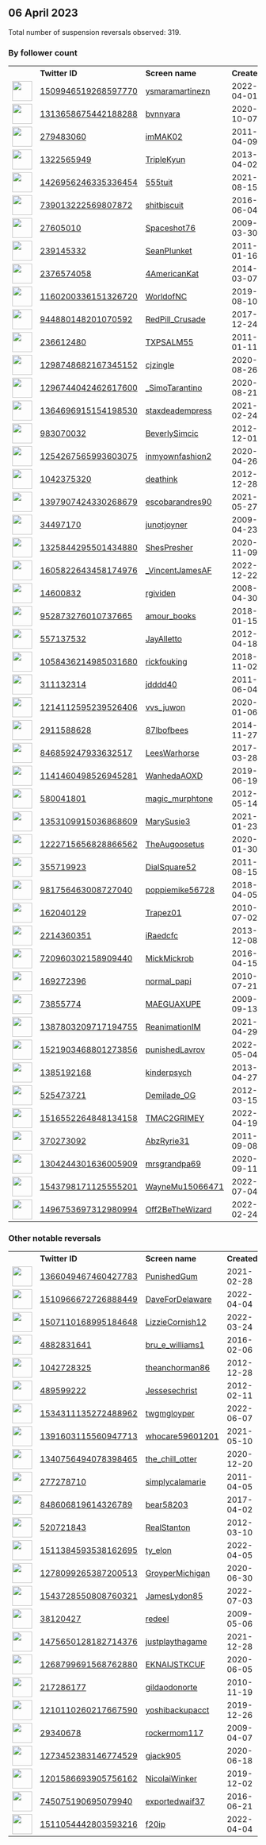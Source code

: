 
## 06 April 2023
Total number of suspension reversals observed: 319.

### By follower count
<table><tr><th></th><th align="left">Twitter ID</th><th align="left">Screen name</th>
<th align="left">Created</th><th align="left">Status</th><th align="left">Suspended</th><th align="left">Followers</th>
<tr><td><a href="https://pbs.twimg.com/profile_images/1643829537522823168/ggzCOh-b_normal.jpg"><img src="https://pbs.twimg.com/profile_images/1643829537522823168/ggzCOh-b_normal.jpg" width="40px" height="40px" align="center"/></a></td><td><a href="https://twitter.com/intent/user?user_id=1509946519268597770">1509946519268597770</a></td><td><a href="https://twitter.com/ysmaramartinezn">ysmaramartinezn</a></td><td>2022-04-01</td><td align="center"></td><td>2023-01-08</td><td>393757</td></tr>
<tr><td><a href="https://pbs.twimg.com/profile_images/1642780367722627076/3qV4yHnx_normal.jpg"><img src="https://pbs.twimg.com/profile_images/1642780367722627076/3qV4yHnx_normal.jpg" width="40px" height="40px" align="center"/></a></td><td><a href="https://twitter.com/intent/user?user_id=1313658675442188288">1313658675442188288</a></td><td><a href="https://twitter.com/bvnnyara">bvnnyara</a></td><td>2020-10-07</td><td align="center"></td><td>2022-10-27</td><td>215698</td></tr>
<tr><td><a href="https://pbs.twimg.com/profile_images/1641490433237995521/yWEtxgLs_normal.jpg"><img src="https://pbs.twimg.com/profile_images/1641490433237995521/yWEtxgLs_normal.jpg" width="40px" height="40px" align="center"/></a></td><td><a href="https://twitter.com/intent/user?user_id=279483060">279483060</a></td><td><a href="https://twitter.com/imMAK02">imMAK02</a></td><td>2011-04-09</td><td align="center"></td><td></td><td>84791</td></tr>
<tr><td><a href="https://pbs.twimg.com/profile_images/1650432247164723200/PHqPbdOE_normal.jpg"><img src="https://pbs.twimg.com/profile_images/1650432247164723200/PHqPbdOE_normal.jpg" width="40px" height="40px" align="center"/></a></td><td><a href="https://twitter.com/intent/user?user_id=1322565949">1322565949</a></td><td><a href="https://twitter.com/TripleKyun">TripleKyun</a></td><td>2013-04-02</td><td align="center"></td><td>2023-03-20</td><td>62642</td></tr>
<tr><td><a href="https://pbs.twimg.com/profile_images/1648776838641070081/2FwYuSch_normal.jpg"><img src="https://pbs.twimg.com/profile_images/1648776838641070081/2FwYuSch_normal.jpg" width="40px" height="40px" align="center"/></a></td><td><a href="https://twitter.com/intent/user?user_id=1426956246335336454">1426956246335336454</a></td><td><a href="https://twitter.com/555tuit">555tuit</a></td><td>2021-08-15</td><td align="center"></td><td></td><td>50161</td></tr>
<tr><td><a href="https://pbs.twimg.com/profile_images/1475923391903318022/tIXscS95_normal.jpg"><img src="https://pbs.twimg.com/profile_images/1475923391903318022/tIXscS95_normal.jpg" width="40px" height="40px" align="center"/></a></td><td><a href="https://twitter.com/intent/user?user_id=739013222569807872">739013222569807872</a></td><td><a href="https://twitter.com/shitbiscuit">shitbiscuit</a></td><td>2016-06-04</td><td align="center"></td><td>2022-10-30</td><td>32304</td></tr>
<tr><td><a href="https://pbs.twimg.com/profile_images/1302096822144577537/K5vYKv7l_normal.jpg"><img src="https://pbs.twimg.com/profile_images/1302096822144577537/K5vYKv7l_normal.jpg" width="40px" height="40px" align="center"/></a></td><td><a href="https://twitter.com/intent/user?user_id=27605010">27605010</a></td><td><a href="https://twitter.com/Spaceshot76">Spaceshot76</a></td><td>2009-03-30</td><td align="center"></td><td></td><td>23793</td></tr>
<tr><td><a href="https://pbs.twimg.com/profile_images/1439760873073963017/I7T-7pm2_normal.jpg"><img src="https://pbs.twimg.com/profile_images/1439760873073963017/I7T-7pm2_normal.jpg" width="40px" height="40px" align="center"/></a></td><td><a href="https://twitter.com/intent/user?user_id=239145332">239145332</a></td><td><a href="https://twitter.com/SeanPlunket">SeanPlunket</a></td><td>2011-01-16</td><td align="center"></td><td>2023-04-03</td><td>23127</td></tr>
<tr><td><a href="https://pbs.twimg.com/profile_images/1650974239728730112/1mVY4hc5_normal.jpg"><img src="https://pbs.twimg.com/profile_images/1650974239728730112/1mVY4hc5_normal.jpg" width="40px" height="40px" align="center"/></a></td><td><a href="https://twitter.com/intent/user?user_id=2376574058">2376574058</a></td><td><a href="https://twitter.com/4AmericanKat">4AmericanKat</a></td><td>2014-03-07</td><td align="center"></td><td></td><td>22323</td></tr>
<tr><td><a href="https://pbs.twimg.com/profile_images/1643873779741782016/dON7UlXc_normal.jpg"><img src="https://pbs.twimg.com/profile_images/1643873779741782016/dON7UlXc_normal.jpg" width="40px" height="40px" align="center"/></a></td><td><a href="https://twitter.com/intent/user?user_id=1160200336151326720">1160200336151326720</a></td><td><a href="https://twitter.com/WorldofNC">WorldofNC</a></td><td>2019-08-10</td><td align="center"></td><td>2022-08-21</td><td>20817</td></tr>
<tr><td><a href="https://pbs.twimg.com/profile_images/1644029256467357697/NaqfCkuA_normal.jpg"><img src="https://pbs.twimg.com/profile_images/1644029256467357697/NaqfCkuA_normal.jpg" width="40px" height="40px" align="center"/></a></td><td><a href="https://twitter.com/intent/user?user_id=944880148201070592">944880148201070592</a></td><td><a href="https://twitter.com/RedPill_Crusade">RedPill_Crusade</a></td><td>2017-12-24</td><td align="center"></td><td></td><td>15530</td></tr>
<tr><td><a href="https://pbs.twimg.com/profile_images/1063449174547591171/X5JlfZeY_normal.jpg"><img src="https://pbs.twimg.com/profile_images/1063449174547591171/X5JlfZeY_normal.jpg" width="40px" height="40px" align="center"/></a></td><td><a href="https://twitter.com/intent/user?user_id=236612480">236612480</a></td><td><a href="https://twitter.com/TXPSALM55">TXPSALM55</a></td><td>2011-01-11</td><td align="center"></td><td></td><td>15081</td></tr>
<tr><td><a href="https://pbs.twimg.com/profile_images/1643884246367346688/m4NnpBYF_normal.jpg"><img src="https://pbs.twimg.com/profile_images/1643884246367346688/m4NnpBYF_normal.jpg" width="40px" height="40px" align="center"/></a></td><td><a href="https://twitter.com/intent/user?user_id=1298748682167345152">1298748682167345152</a></td><td><a href="https://twitter.com/cjzingle">cjzingle</a></td><td>2020-08-26</td><td align="center">🚫</td><td>2022-02-13</td><td>13502</td></tr>
<tr><td><a href="https://pbs.twimg.com/profile_images/1649154006000738308/kmXRB4WN_normal.jpg"><img src="https://pbs.twimg.com/profile_images/1649154006000738308/kmXRB4WN_normal.jpg" width="40px" height="40px" align="center"/></a></td><td><a href="https://twitter.com/intent/user?user_id=1296744042462617600">1296744042462617600</a></td><td><a href="https://twitter.com/_SimoTarantino">_SimoTarantino</a></td><td>2020-08-21</td><td align="center"></td><td></td><td>10977</td></tr>
<tr><td><a href="https://pbs.twimg.com/profile_images/1638939675216822272/u7YO0YkK_normal.jpg"><img src="https://pbs.twimg.com/profile_images/1638939675216822272/u7YO0YkK_normal.jpg" width="40px" height="40px" align="center"/></a></td><td><a href="https://twitter.com/intent/user?user_id=1364696915154198530">1364696915154198530</a></td><td><a href="https://twitter.com/staxdeadempress">staxdeadempress</a></td><td>2021-02-24</td><td align="center"></td><td>2023-03-15</td><td>9975</td></tr>
<tr><td><a href="https://pbs.twimg.com/profile_images/1651607831546609664/cXqKGcm4_normal.jpg"><img src="https://pbs.twimg.com/profile_images/1651607831546609664/cXqKGcm4_normal.jpg" width="40px" height="40px" align="center"/></a></td><td><a href="https://twitter.com/intent/user?user_id=983070032">983070032</a></td><td><a href="https://twitter.com/BeverlySimcic">BeverlySimcic</a></td><td>2012-12-01</td><td align="center"></td><td></td><td>9548</td></tr>
<tr><td><a href="https://pbs.twimg.com/profile_images/1343237770811158531/p8JZhQgs_normal.jpg"><img src="https://pbs.twimg.com/profile_images/1343237770811158531/p8JZhQgs_normal.jpg" width="40px" height="40px" align="center"/></a></td><td><a href="https://twitter.com/intent/user?user_id=1254267565993603075">1254267565993603075</a></td><td><a href="https://twitter.com/inmyownfashion2">inmyownfashion2</a></td><td>2020-04-26</td><td align="center"></td><td>2022-08-07</td><td>9520</td></tr>
<tr><td><a href="https://pbs.twimg.com/profile_images/1347701829589753856/itZO2YzE_normal.jpg"><img src="https://pbs.twimg.com/profile_images/1347701829589753856/itZO2YzE_normal.jpg" width="40px" height="40px" align="center"/></a></td><td><a href="https://twitter.com/intent/user?user_id=1042375320">1042375320</a></td><td><a href="https://twitter.com/deathink">deathink</a></td><td>2012-12-28</td><td align="center"></td><td></td><td>9398</td></tr>
<tr><td><a href="https://pbs.twimg.com/profile_images/1641626518139944961/UFNzeAXR_normal.jpg"><img src="https://pbs.twimg.com/profile_images/1641626518139944961/UFNzeAXR_normal.jpg" width="40px" height="40px" align="center"/></a></td><td><a href="https://twitter.com/intent/user?user_id=1397907424330268679">1397907424330268679</a></td><td><a href="https://twitter.com/escobarandres90">escobarandres90</a></td><td>2021-05-27</td><td align="center"></td><td>2022-06-20</td><td>9188</td></tr>
<tr><td><a href="https://pbs.twimg.com/profile_images/1639033052792856577/iR6ndS96_normal.jpg"><img src="https://pbs.twimg.com/profile_images/1639033052792856577/iR6ndS96_normal.jpg" width="40px" height="40px" align="center"/></a></td><td><a href="https://twitter.com/intent/user?user_id=34497170">34497170</a></td><td><a href="https://twitter.com/junotjoyner">junotjoyner</a></td><td>2009-04-23</td><td align="center"></td><td>2023-04-03</td><td>8687</td></tr>
<tr><td><a href="https://pbs.twimg.com/profile_images/1539784578914713601/Z-Dr0YCa_normal.jpg"><img src="https://pbs.twimg.com/profile_images/1539784578914713601/Z-Dr0YCa_normal.jpg" width="40px" height="40px" align="center"/></a></td><td><a href="https://twitter.com/intent/user?user_id=1325844295501434880">1325844295501434880</a></td><td><a href="https://twitter.com/ShesPresher">ShesPresher</a></td><td>2020-11-09</td><td align="center"></td><td>2023-01-01</td><td>6788</td></tr>
<tr><td><a href="https://pbs.twimg.com/profile_images/1605850617091850240/C9N6qwaW_normal.jpg"><img src="https://pbs.twimg.com/profile_images/1605850617091850240/C9N6qwaW_normal.jpg" width="40px" height="40px" align="center"/></a></td><td><a href="https://twitter.com/intent/user?user_id=1605822643458174976">1605822643458174976</a></td><td><a href="https://twitter.com/_VincentJamesAF">_VincentJamesAF</a></td><td>2022-12-22</td><td align="center">🚫</td><td>2023-04-04</td><td>6636</td></tr>
<tr><td><a href="https://pbs.twimg.com/profile_images/351154575/band_0609_normal.jpg"><img src="https://pbs.twimg.com/profile_images/351154575/band_0609_normal.jpg" width="40px" height="40px" align="center"/></a></td><td><a href="https://twitter.com/intent/user?user_id=14600832">14600832</a></td><td><a href="https://twitter.com/rgividen">rgividen</a></td><td>2008-04-30</td><td align="center"></td><td></td><td>5879</td></tr>
<tr><td><a href="https://pbs.twimg.com/profile_images/1484468909893816321/rBWAoqec_normal.jpg"><img src="https://pbs.twimg.com/profile_images/1484468909893816321/rBWAoqec_normal.jpg" width="40px" height="40px" align="center"/></a></td><td><a href="https://twitter.com/intent/user?user_id=952873276010737665">952873276010737665</a></td><td><a href="https://twitter.com/amour_books">amour_books</a></td><td>2018-01-15</td><td align="center"></td><td>2022-08-04</td><td>5878</td></tr>
<tr><td><a href="https://pbs.twimg.com/profile_images/1652005891187589136/LcXEEwaV_normal.jpg"><img src="https://pbs.twimg.com/profile_images/1652005891187589136/LcXEEwaV_normal.jpg" width="40px" height="40px" align="center"/></a></td><td><a href="https://twitter.com/intent/user?user_id=557137532">557137532</a></td><td><a href="https://twitter.com/JayAlletto">JayAlletto</a></td><td>2012-04-18</td><td align="center"></td><td>2022-06-01</td><td>5694</td></tr>
<tr><td><a href="https://pbs.twimg.com/profile_images/1643263703083524097/fruU5UpZ_normal.jpg"><img src="https://pbs.twimg.com/profile_images/1643263703083524097/fruU5UpZ_normal.jpg" width="40px" height="40px" align="center"/></a></td><td><a href="https://twitter.com/intent/user?user_id=1058436214985031680">1058436214985031680</a></td><td><a href="https://twitter.com/rickfouking">rickfouking</a></td><td>2018-11-02</td><td align="center"></td><td></td><td>5624</td></tr>
<tr><td><a href="https://pbs.twimg.com/profile_images/1493172488078970882/Hc1Ae2Mx_normal.jpg"><img src="https://pbs.twimg.com/profile_images/1493172488078970882/Hc1Ae2Mx_normal.jpg" width="40px" height="40px" align="center"/></a></td><td><a href="https://twitter.com/intent/user?user_id=311132314">311132314</a></td><td><a href="https://twitter.com/jdddd40">jdddd40</a></td><td>2011-06-04</td><td align="center"></td><td>2023-02-04</td><td>5362</td></tr>
<tr><td><a href="https://pbs.twimg.com/profile_images/1462040489214062597/cPSYoGy9_normal.jpg"><img src="https://pbs.twimg.com/profile_images/1462040489214062597/cPSYoGy9_normal.jpg" width="40px" height="40px" align="center"/></a></td><td><a href="https://twitter.com/intent/user?user_id=1214112595239526406">1214112595239526406</a></td><td><a href="https://twitter.com/vvs_juwon">vvs_juwon</a></td><td>2020-01-06</td><td align="center"></td><td>2022-07-28</td><td>4878</td></tr>
<tr><td><a href="https://pbs.twimg.com/profile_images/1330743764676009984/cypq1vMs_normal.jpg"><img src="https://pbs.twimg.com/profile_images/1330743764676009984/cypq1vMs_normal.jpg" width="40px" height="40px" align="center"/></a></td><td><a href="https://twitter.com/intent/user?user_id=2911588628">2911588628</a></td><td><a href="https://twitter.com/87lbofbees">87lbofbees</a></td><td>2014-11-27</td><td align="center"></td><td>2022-12-28</td><td>4235</td></tr>
<tr><td><a href="https://pbs.twimg.com/profile_images/846863831083167744/JXdkpiYV_normal.jpg"><img src="https://pbs.twimg.com/profile_images/846863831083167744/JXdkpiYV_normal.jpg" width="40px" height="40px" align="center"/></a></td><td><a href="https://twitter.com/intent/user?user_id=846859247933632517">846859247933632517</a></td><td><a href="https://twitter.com/LeesWarhorse">LeesWarhorse</a></td><td>2017-03-28</td><td align="center"></td><td>2022-12-28</td><td>4168</td></tr>
<tr><td><a href="https://pbs.twimg.com/profile_images/1650743149717848066/YG1vEeJ-_normal.jpg"><img src="https://pbs.twimg.com/profile_images/1650743149717848066/YG1vEeJ-_normal.jpg" width="40px" height="40px" align="center"/></a></td><td><a href="https://twitter.com/intent/user?user_id=1141460498526945281">1141460498526945281</a></td><td><a href="https://twitter.com/WanhedaAOXD">WanhedaAOXD</a></td><td>2019-06-19</td><td align="center"></td><td>2023-03-11</td><td>3739</td></tr>
<tr><td><a href="https://pbs.twimg.com/profile_images/1061365193605894144/2RK3fmH7_normal.jpg"><img src="https://pbs.twimg.com/profile_images/1061365193605894144/2RK3fmH7_normal.jpg" width="40px" height="40px" align="center"/></a></td><td><a href="https://twitter.com/intent/user?user_id=580041801">580041801</a></td><td><a href="https://twitter.com/magic_murphtone">magic_murphtone</a></td><td>2012-05-14</td><td align="center"></td><td></td><td>3330</td></tr>
<tr><td><a href="https://pbs.twimg.com/profile_images/1364427289342087174/yOJ1jNFk_normal.jpg"><img src="https://pbs.twimg.com/profile_images/1364427289342087174/yOJ1jNFk_normal.jpg" width="40px" height="40px" align="center"/></a></td><td><a href="https://twitter.com/intent/user?user_id=1353109915036868609">1353109915036868609</a></td><td><a href="https://twitter.com/MarySusie3">MarySusie3</a></td><td>2021-01-23</td><td align="center"></td><td>2022-05-25</td><td>3187</td></tr>
<tr><td><a href="https://pbs.twimg.com/profile_images/1342611759954337792/NZvJ4GgY_normal.jpg"><img src="https://pbs.twimg.com/profile_images/1342611759954337792/NZvJ4GgY_normal.jpg" width="40px" height="40px" align="center"/></a></td><td><a href="https://twitter.com/intent/user?user_id=1222715656828866562">1222715656828866562</a></td><td><a href="https://twitter.com/TheAugoosetus">TheAugoosetus</a></td><td>2020-01-30</td><td align="center"></td><td></td><td>3132</td></tr>
<tr><td><a href="https://pbs.twimg.com/profile_images/1455205829246808065/4nyVZ2qF_normal.png"><img src="https://pbs.twimg.com/profile_images/1455205829246808065/4nyVZ2qF_normal.png" width="40px" height="40px" align="center"/></a></td><td><a href="https://twitter.com/intent/user?user_id=355719923">355719923</a></td><td><a href="https://twitter.com/DialSquare52">DialSquare52</a></td><td>2011-08-15</td><td align="center"></td><td>2023-02-13</td><td>3039</td></tr>
<tr><td><a href="https://pbs.twimg.com/profile_images/983052963504578560/gGXZVVv3_normal.jpg"><img src="https://pbs.twimg.com/profile_images/983052963504578560/gGXZVVv3_normal.jpg" width="40px" height="40px" align="center"/></a></td><td><a href="https://twitter.com/intent/user?user_id=981756463008727040">981756463008727040</a></td><td><a href="https://twitter.com/poppiemike56728">poppiemike56728</a></td><td>2018-04-05</td><td align="center"></td><td>2022-10-29</td><td>2986</td></tr>
<tr><td><a href="https://pbs.twimg.com/profile_images/1264902960712159239/mDMnUb8X_normal.jpg"><img src="https://pbs.twimg.com/profile_images/1264902960712159239/mDMnUb8X_normal.jpg" width="40px" height="40px" align="center"/></a></td><td><a href="https://twitter.com/intent/user?user_id=162040129">162040129</a></td><td><a href="https://twitter.com/Trapez01">Trapez01</a></td><td>2010-07-02</td><td align="center"></td><td>2022-08-03</td><td>2821</td></tr>
<tr><td><a href="https://pbs.twimg.com/profile_images/1647263336147349504/lBzg6NAm_normal.jpg"><img src="https://pbs.twimg.com/profile_images/1647263336147349504/lBzg6NAm_normal.jpg" width="40px" height="40px" align="center"/></a></td><td><a href="https://twitter.com/intent/user?user_id=2214360351">2214360351</a></td><td><a href="https://twitter.com/iRaedcfc">iRaedcfc</a></td><td>2013-12-08</td><td align="center"></td><td>2023-02-06</td><td>2553</td></tr>
<tr><td><a href="https://pbs.twimg.com/profile_images/1643114561329922048/Ia-Ugck-_normal.jpg"><img src="https://pbs.twimg.com/profile_images/1643114561329922048/Ia-Ugck-_normal.jpg" width="40px" height="40px" align="center"/></a></td><td><a href="https://twitter.com/intent/user?user_id=720960302158909440">720960302158909440</a></td><td><a href="https://twitter.com/MickMickrob">MickMickrob</a></td><td>2016-04-15</td><td align="center"></td><td>2022-08-20</td><td>2548</td></tr>
<tr><td><a href="https://pbs.twimg.com/profile_images/1643354361370648576/I_ATu7-f_normal.jpg"><img src="https://pbs.twimg.com/profile_images/1643354361370648576/I_ATu7-f_normal.jpg" width="40px" height="40px" align="center"/></a></td><td><a href="https://twitter.com/intent/user?user_id=169272396">169272396</a></td><td><a href="https://twitter.com/normal_papi">normal_papi</a></td><td>2010-07-21</td><td align="center"></td><td></td><td>2453</td></tr>
<tr><td><a href="https://pbs.twimg.com/profile_images/1393217421369020417/SkuIm_1V_normal.jpg"><img src="https://pbs.twimg.com/profile_images/1393217421369020417/SkuIm_1V_normal.jpg" width="40px" height="40px" align="center"/></a></td><td><a href="https://twitter.com/intent/user?user_id=73855774">73855774</a></td><td><a href="https://twitter.com/MAEGUAXUPE">MAEGUAXUPE</a></td><td>2009-09-13</td><td align="center"></td><td>2022-10-18</td><td>2294</td></tr>
<tr><td><a href="https://pbs.twimg.com/profile_images/1649925894897647618/vYROOVga_normal.jpg"><img src="https://pbs.twimg.com/profile_images/1649925894897647618/vYROOVga_normal.jpg" width="40px" height="40px" align="center"/></a></td><td><a href="https://twitter.com/intent/user?user_id=1387803209717194755">1387803209717194755</a></td><td><a href="https://twitter.com/ReanimationIM">ReanimationIM</a></td><td>2021-04-29</td><td align="center"></td><td>2022-12-15</td><td>2239</td></tr>
<tr><td><a href="https://pbs.twimg.com/profile_images/1585558742078144512/VxM_QrUW_normal.jpg"><img src="https://pbs.twimg.com/profile_images/1585558742078144512/VxM_QrUW_normal.jpg" width="40px" height="40px" align="center"/></a></td><td><a href="https://twitter.com/intent/user?user_id=1521903468801273856">1521903468801273856</a></td><td><a href="https://twitter.com/punishedLavrov">punishedLavrov</a></td><td>2022-05-04</td><td align="center"></td><td>2022-10-30</td><td>2211</td></tr>
<tr><td><a href="https://pbs.twimg.com/profile_images/1647323385012056067/QAkY3wPq_normal.jpg"><img src="https://pbs.twimg.com/profile_images/1647323385012056067/QAkY3wPq_normal.jpg" width="40px" height="40px" align="center"/></a></td><td><a href="https://twitter.com/intent/user?user_id=1385192168">1385192168</a></td><td><a href="https://twitter.com/kinderpsych">kinderpsych</a></td><td>2013-04-27</td><td align="center"></td><td></td><td>2197</td></tr>
<tr><td><a href="https://pbs.twimg.com/profile_images/1650451857527955459/blkymABs_normal.jpg"><img src="https://pbs.twimg.com/profile_images/1650451857527955459/blkymABs_normal.jpg" width="40px" height="40px" align="center"/></a></td><td><a href="https://twitter.com/intent/user?user_id=525473721">525473721</a></td><td><a href="https://twitter.com/Demilade_OG">Demilade_OG</a></td><td>2012-03-15</td><td align="center"></td><td>2023-02-05</td><td>2192</td></tr>
<tr><td><a href="https://pbs.twimg.com/profile_images/1571651033423560704/cwOMDFne_normal.jpg"><img src="https://pbs.twimg.com/profile_images/1571651033423560704/cwOMDFne_normal.jpg" width="40px" height="40px" align="center"/></a></td><td><a href="https://twitter.com/intent/user?user_id=1516552264848134158">1516552264848134158</a></td><td><a href="https://twitter.com/TMAC2GRIMEY">TMAC2GRIMEY</a></td><td>2022-04-19</td><td align="center"></td><td>2022-09-23</td><td>2112</td></tr>
<tr><td><a href="https://pbs.twimg.com/profile_images/1420835964608516101/wL0KArgg_normal.jpg"><img src="https://pbs.twimg.com/profile_images/1420835964608516101/wL0KArgg_normal.jpg" width="40px" height="40px" align="center"/></a></td><td><a href="https://twitter.com/intent/user?user_id=370273092">370273092</a></td><td><a href="https://twitter.com/AbzRyrie31">AbzRyrie31</a></td><td>2011-09-08</td><td align="center"></td><td></td><td>2111</td></tr>
<tr><td><a href="https://pbs.twimg.com/profile_images/1528523271637020674/0i1972HK_normal.jpg"><img src="https://pbs.twimg.com/profile_images/1528523271637020674/0i1972HK_normal.jpg" width="40px" height="40px" align="center"/></a></td><td><a href="https://twitter.com/intent/user?user_id=1304244301636005909">1304244301636005909</a></td><td><a href="https://twitter.com/mrsgrandpa69">mrsgrandpa69</a></td><td>2020-09-11</td><td align="center"></td><td>2022-08-25</td><td>1954</td></tr>
<tr><td><a href="https://pbs.twimg.com/profile_images/1548350645173751811/haLfVBRe_normal.jpg"><img src="https://pbs.twimg.com/profile_images/1548350645173751811/haLfVBRe_normal.jpg" width="40px" height="40px" align="center"/></a></td><td><a href="https://twitter.com/intent/user?user_id=1543798171125555201">1543798171125555201</a></td><td><a href="https://twitter.com/WayneMu15066471">WayneMu15066471</a></td><td>2022-07-04</td><td align="center"></td><td>2022-10-20</td><td>1895</td></tr>
<tr><td><a href="https://pbs.twimg.com/profile_images/1496761538404831232/D8rPJlUQ_normal.jpg"><img src="https://pbs.twimg.com/profile_images/1496761538404831232/D8rPJlUQ_normal.jpg" width="40px" height="40px" align="center"/></a></td><td><a href="https://twitter.com/intent/user?user_id=1496753697312980994">1496753697312980994</a></td><td><a href="https://twitter.com/Off2BeTheWizard">Off2BeTheWizard</a></td><td>2022-02-24</td><td align="center"></td><td>2022-04-04</td><td>1844</td></tr>
</table>

### Other notable reversals
<table><tr><th></th><th align="left">Twitter ID</th><th align="left">Screen name</th>
<th align="left">Created</th><th align="left">Status</th><th align="left">Suspended</th><th align="left">Followers</th>
<tr><td><a href="https://pbs.twimg.com/profile_images/1648867306573840384/X7wYWXU__normal.jpg"><img src="https://pbs.twimg.com/profile_images/1648867306573840384/X7wYWXU__normal.jpg" width="40px" height="40px" align="center"/></a></td><td><a href="https://twitter.com/intent/user?user_id=1366049467460427783">1366049467460427783</a></td><td><a href="https://twitter.com/PunishedGum">PunishedGum</a></td><td>2021-02-28</td><td align="center"></td><td>2022-10-19</td><td>796</td></tr>
<tr><td><a href="https://pbs.twimg.com/profile_images/1644345895616491520/K9j-YB1z_normal.jpg"><img src="https://pbs.twimg.com/profile_images/1644345895616491520/K9j-YB1z_normal.jpg" width="40px" height="40px" align="center"/></a></td><td><a href="https://twitter.com/intent/user?user_id=1510966672726888449">1510966672726888449</a></td><td><a href="https://twitter.com/DaveForDelaware">DaveForDelaware</a></td><td>2022-04-04</td><td align="center"></td><td>2022-06-28</td><td>1039</td></tr>
<tr><td><a href="https://pbs.twimg.com/profile_images/1507115641781854225/Xm4JdFPo_normal.png"><img src="https://pbs.twimg.com/profile_images/1507115641781854225/Xm4JdFPo_normal.png" width="40px" height="40px" align="center"/></a></td><td><a href="https://twitter.com/intent/user?user_id=1507110168995184648">1507110168995184648</a></td><td><a href="https://twitter.com/LizzieCornish12">LizzieCornish12</a></td><td>2022-03-24</td><td align="center"></td><td>2022-12-18</td><td>1001</td></tr>
<tr><td><a href="https://pbs.twimg.com/profile_images/1648565938390810624/qQ2hhamx_normal.jpg"><img src="https://pbs.twimg.com/profile_images/1648565938390810624/qQ2hhamx_normal.jpg" width="40px" height="40px" align="center"/></a></td><td><a href="https://twitter.com/intent/user?user_id=4882831641">4882831641</a></td><td><a href="https://twitter.com/bru_e_williams1">bru_e_williams1</a></td><td>2016-02-06</td><td align="center"></td><td>2022-12-21</td><td>612</td></tr>
<tr><td><a href="https://pbs.twimg.com/profile_images/3097474742/7e7a220b5b11a43c4b49d2f6cf532e3b_normal.jpeg"><img src="https://pbs.twimg.com/profile_images/3097474742/7e7a220b5b11a43c4b49d2f6cf532e3b_normal.jpeg" width="40px" height="40px" align="center"/></a></td><td><a href="https://twitter.com/intent/user?user_id=1042728325">1042728325</a></td><td><a href="https://twitter.com/theanchorman86">theanchorman86</a></td><td>2012-12-28</td><td align="center"></td><td>2022-12-29</td><td>73</td></tr>
<tr><td><a href="https://pbs.twimg.com/profile_images/1013310653166219265/LmBQdYVG_normal.jpg"><img src="https://pbs.twimg.com/profile_images/1013310653166219265/LmBQdYVG_normal.jpg" width="40px" height="40px" align="center"/></a></td><td><a href="https://twitter.com/intent/user?user_id=489599222">489599222</a></td><td><a href="https://twitter.com/Jessesechrist">Jessesechrist</a></td><td>2012-02-11</td><td align="center"></td><td>2022-10-30</td><td>81</td></tr>
<tr><td><a href="https://pbs.twimg.com/profile_images/1534317250605350915/cMg6o3a4_normal.jpg"><img src="https://pbs.twimg.com/profile_images/1534317250605350915/cMg6o3a4_normal.jpg" width="40px" height="40px" align="center"/></a></td><td><a href="https://twitter.com/intent/user?user_id=1534311135272488962">1534311135272488962</a></td><td><a href="https://twitter.com/twgmgloyper">twgmgloyper</a></td><td>2022-06-07</td><td align="center"></td><td>2022-10-30</td><td>107</td></tr>
<tr><td><a href="https://pbs.twimg.com/profile_images/1527905597752057857/t67qAvWH_normal.jpg"><img src="https://pbs.twimg.com/profile_images/1527905597752057857/t67qAvWH_normal.jpg" width="40px" height="40px" align="center"/></a></td><td><a href="https://twitter.com/intent/user?user_id=1391603115560947713">1391603115560947713</a></td><td><a href="https://twitter.com/whocare59601201">whocare59601201</a></td><td>2021-05-10</td><td align="center"></td><td>2022-08-23</td><td>170</td></tr>
<tr><td><a href="https://pbs.twimg.com/profile_images/1637499794682724355/gWV6lkwk_normal.jpg"><img src="https://pbs.twimg.com/profile_images/1637499794682724355/gWV6lkwk_normal.jpg" width="40px" height="40px" align="center"/></a></td><td><a href="https://twitter.com/intent/user?user_id=1340756494078398465">1340756494078398465</a></td><td><a href="https://twitter.com/the_chill_otter">the_chill_otter</a></td><td>2020-12-20</td><td align="center"></td><td>2023-03-25</td><td>512</td></tr>
<tr><td><a href="https://pbs.twimg.com/profile_images/1644756201236774912/pZx17ltG_normal.jpg"><img src="https://pbs.twimg.com/profile_images/1644756201236774912/pZx17ltG_normal.jpg" width="40px" height="40px" align="center"/></a></td><td><a href="https://twitter.com/intent/user?user_id=277278710">277278710</a></td><td><a href="https://twitter.com/simplycalamarie">simplycalamarie</a></td><td>2011-04-05</td><td align="center"></td><td>2023-03-25</td><td>136</td></tr>
<tr><td><a href="https://pbs.twimg.com/profile_images/1399982103136178180/2vj8XVVl_normal.jpg"><img src="https://pbs.twimg.com/profile_images/1399982103136178180/2vj8XVVl_normal.jpg" width="40px" height="40px" align="center"/></a></td><td><a href="https://twitter.com/intent/user?user_id=848606819614326789">848606819614326789</a></td><td><a href="https://twitter.com/bear58203">bear58203</a></td><td>2017-04-02</td><td align="center"></td><td>2022-08-22</td><td>1092</td></tr>
<tr><td><a href="https://pbs.twimg.com/profile_images/1241946818071498752/FXU84_cG_normal.jpg"><img src="https://pbs.twimg.com/profile_images/1241946818071498752/FXU84_cG_normal.jpg" width="40px" height="40px" align="center"/></a></td><td><a href="https://twitter.com/intent/user?user_id=520721843">520721843</a></td><td><a href="https://twitter.com/RealStanton">RealStanton</a></td><td>2012-03-10</td><td align="center"></td><td>2022-12-27</td><td>23</td></tr>
<tr><td><a href="https://pbs.twimg.com/profile_images/1511384843032145924/Uqk1fz8h_normal.jpg"><img src="https://pbs.twimg.com/profile_images/1511384843032145924/Uqk1fz8h_normal.jpg" width="40px" height="40px" align="center"/></a></td><td><a href="https://twitter.com/intent/user?user_id=1511384593538162695">1511384593538162695</a></td><td><a href="https://twitter.com/ty_elon">ty_elon</a></td><td>2022-04-05</td><td align="center"></td><td>2022-12-12</td><td>14</td></tr>
<tr><td><a href="https://pbs.twimg.com/profile_images/1510105631574921217/eDXAoUMy_normal.jpg"><img src="https://pbs.twimg.com/profile_images/1510105631574921217/eDXAoUMy_normal.jpg" width="40px" height="40px" align="center"/></a></td><td><a href="https://twitter.com/intent/user?user_id=1278099265387200513">1278099265387200513</a></td><td><a href="https://twitter.com/GroyperMichigan">GroyperMichigan</a></td><td>2020-06-30</td><td align="center"></td><td>2022-04-23</td><td>648</td></tr>
<tr><td><a href="https://pbs.twimg.com/profile_images/1545293307005190144/quOmO-7F_normal.jpg"><img src="https://pbs.twimg.com/profile_images/1545293307005190144/quOmO-7F_normal.jpg" width="40px" height="40px" align="center"/></a></td><td><a href="https://twitter.com/intent/user?user_id=1543728550808760321">1543728550808760321</a></td><td><a href="https://twitter.com/JamesLydon85">JamesLydon85</a></td><td>2022-07-03</td><td align="center"></td><td>2022-11-22</td><td>7</td></tr>
<tr><td><a href="https://pbs.twimg.com/profile_images/1647803556056137728/DlFjVlbt_normal.jpg"><img src="https://pbs.twimg.com/profile_images/1647803556056137728/DlFjVlbt_normal.jpg" width="40px" height="40px" align="center"/></a></td><td><a href="https://twitter.com/intent/user?user_id=38120427">38120427</a></td><td><a href="https://twitter.com/redeel">redeel</a></td><td>2009-05-06</td><td align="center"></td><td>2022-12-23</td><td>24</td></tr>
<tr><td><a href="https://pbs.twimg.com/profile_images/1643264314021748738/629PO83l_normal.jpg"><img src="https://pbs.twimg.com/profile_images/1643264314021748738/629PO83l_normal.jpg" width="40px" height="40px" align="center"/></a></td><td><a href="https://twitter.com/intent/user?user_id=1475650128182714376">1475650128182714376</a></td><td><a href="https://twitter.com/justplaythagame">justplaythagame</a></td><td>2021-12-28</td><td align="center"></td><td>2023-03-31</td><td>333</td></tr>
<tr><td><a href="https://pbs.twimg.com/profile_images/1643555762340515841/1bLy7CXa_normal.jpg"><img src="https://pbs.twimg.com/profile_images/1643555762340515841/1bLy7CXa_normal.jpg" width="40px" height="40px" align="center"/></a></td><td><a href="https://twitter.com/intent/user?user_id=1268799691568762880">1268799691568762880</a></td><td><a href="https://twitter.com/EKNAIJSTKCUF">EKNAIJSTKCUF</a></td><td>2020-06-05</td><td align="center"></td><td>2022-12-05</td><td>82</td></tr>
<tr><td><a href="https://pbs.twimg.com/profile_images/1488268423792578560/Jxz9RiDe_normal.jpg"><img src="https://pbs.twimg.com/profile_images/1488268423792578560/Jxz9RiDe_normal.jpg" width="40px" height="40px" align="center"/></a></td><td><a href="https://twitter.com/intent/user?user_id=217286177">217286177</a></td><td><a href="https://twitter.com/gildaodonorte">gildaodonorte</a></td><td>2010-11-19</td><td align="center"></td><td>2022-12-27</td><td>129</td></tr>
<tr><td><a href="https://pbs.twimg.com/profile_images/1594363980796919809/hrCHEvI1_normal.jpg"><img src="https://pbs.twimg.com/profile_images/1594363980796919809/hrCHEvI1_normal.jpg" width="40px" height="40px" align="center"/></a></td><td><a href="https://twitter.com/intent/user?user_id=1210110260217667590">1210110260217667590</a></td><td><a href="https://twitter.com/yoshibackupacct">yoshibackupacct</a></td><td>2019-12-26</td><td align="center"></td><td>2022-12-01</td><td>734</td></tr>
<tr><td><a href="https://pbs.twimg.com/profile_images/1603841548101292034/y7plelqT_normal.jpg"><img src="https://pbs.twimg.com/profile_images/1603841548101292034/y7plelqT_normal.jpg" width="40px" height="40px" align="center"/></a></td><td><a href="https://twitter.com/intent/user?user_id=29340678">29340678</a></td><td><a href="https://twitter.com/rockermom117">rockermom117</a></td><td>2009-04-07</td><td align="center"></td><td>2023-03-23</td><td>24</td></tr>
<tr><td><a href="https://abs.twimg.com/sticky/default_profile_images/default_profile_normal.png"><img src="https://abs.twimg.com/sticky/default_profile_images/default_profile_normal.png" width="40px" height="40px" align="center"/></a></td><td><a href="https://twitter.com/intent/user?user_id=1273452383146774529">1273452383146774529</a></td><td><a href="https://twitter.com/gjack905">gjack905</a></td><td>2020-06-18</td><td align="center"></td><td>2023-02-01</td><td>1</td></tr>
<tr><td><a href="https://pbs.twimg.com/profile_images/1643977243788738560/MBKuungk_normal.jpg"><img src="https://pbs.twimg.com/profile_images/1643977243788738560/MBKuungk_normal.jpg" width="40px" height="40px" align="center"/></a></td><td><a href="https://twitter.com/intent/user?user_id=1201586693905756162">1201586693905756162</a></td><td><a href="https://twitter.com/NicolaiWinker">NicolaiWinker</a></td><td>2019-12-02</td><td align="center"></td><td>2022-09-21</td><td>390</td></tr>
<tr><td><a href="https://pbs.twimg.com/profile_images/1261848052450635777/x0GjywUg_normal.jpg"><img src="https://pbs.twimg.com/profile_images/1261848052450635777/x0GjywUg_normal.jpg" width="40px" height="40px" align="center"/></a></td><td><a href="https://twitter.com/intent/user?user_id=745075190695079940">745075190695079940</a></td><td><a href="https://twitter.com/exportedwaif37">exportedwaif37</a></td><td>2016-06-21</td><td align="center"></td><td>2022-10-30</td><td>134</td></tr>
<tr><td><a href="https://pbs.twimg.com/profile_images/1575708822051889153/rPd-RxqH_normal.png"><img src="https://pbs.twimg.com/profile_images/1575708822051889153/rPd-RxqH_normal.png" width="40px" height="40px" align="center"/></a></td><td><a href="https://twitter.com/intent/user?user_id=1511054442803593216">1511054442803593216</a></td><td><a href="https://twitter.com/f20ip">f20ip</a></td><td>2022-04-04</td><td align="center"></td><td>2022-11-23</td><td>9</td></tr>
</table>
